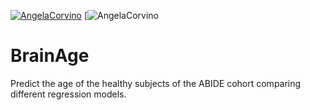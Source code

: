 
[![AngelaCorvino](https://circleci.com/gh/AngelaCorvino/BrainAge.svg?style=social)](https://app.circleci.com/pipelines/github/AngelaCorvino/BrainAge?branch=main&filter=all)
[![AngelaCorvino](https://img.shields.io/github/license/AngelaCorvino/BrainAge?style=social)

# BrainAge
Predict the age of the healthy subjects of the ABIDE cohort comparing different regression models.
